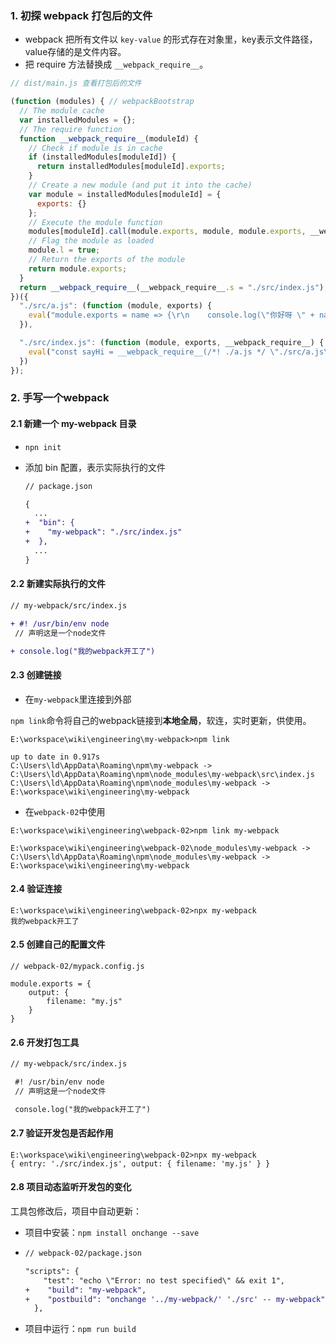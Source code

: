 ### 1. 初探 webpack 打包后的文件

- webpack 把所有文件以 `key-value` 的形式存在对象里，key表示文件路径，value存储的是文件内容。
- 把 require 方法替换成 `__webpack_require__`。 

```js
// dist/main.js 查看打包后的文件

(function (modules) { // webpackBootstrap
  // The module cache
  var installedModules = {};
  // The require function
  function __webpack_require__(moduleId) {
    // Check if module is in cache
    if (installedModules[moduleId]) {
      return installedModules[moduleId].exports;
    }
    // Create a new module (and put it into the cache)
    var module = installedModules[moduleId] = {
      exports: {}
    };
    // Execute the module function
    modules[moduleId].call(module.exports, module, module.exports, __webpack_require__);
    // Flag the module as loaded
    module.l = true;
    // Return the exports of the module
    return module.exports;
  }
  return __webpack_require__(__webpack_require__.s = "./src/index.js");
})({
  "./src/a.js": (function (module, exports) {
    eval("module.exports = name => {\r\n    console.log(\"你好呀 \" + name);\r\n}\n\n//# sourceURL=webpack:///./src/a.js?");
  }),

  "./src/index.js": (function (module, exports, __webpack_require__) {
    eval("const sayHi = __webpack_require__(/*! ./a.js */ \"./src/a.js\")\r\n\r\nsayHi(\"大美女\")\n\n//# sourceURL=webpack:///./src/index.js?");
  })
});
```

### 2. 手写一个webpack

#### 2.1 新建一个 my-webpack 目录

- `npn init`

- 添加 bin 配置，表示实际执行的文件

  ```diff
  // package.json
  
  {
    ...
  +  "bin": {
  +    "my-webpack": "./src/index.js"
  +  },
    ...
  }
  ```

#### 2.2 新建实际执行的文件

```diff
// my-webpack/src/index.js

+ #! /usr/bin/env node
 // 声明这是一个node文件

+ console.log("我的webpack开工了")
```

#### 2.3 创建链接

- 在`my-webpack`里连接到外部

`npm link`命令将自己的webpack链接到**本地全局**，软连，实时更新，供使用。

```
E:\workspace\wiki\engineering\my-webpack>npm link

up to date in 0.917s
C:\Users\ld\AppData\Roaming\npm\my-webpack -> C:\Users\ld\AppData\Roaming\npm\node_modules\my-webpack\src\index.js
C:\Users\ld\AppData\Roaming\npm\node_modules\my-webpack -> E:\workspace\wiki\engineering\my-webpack
```

- 在`webpack-02`中使用

```
E:\workspace\wiki\engineering\webpack-02>npm link my-webpack

E:\workspace\wiki\engineering\webpack-02\node_modules\my-webpack -> C:\Users\ld\AppData\Roaming\npm\node_modules\my-webpack ->
E:\workspace\wiki\engineering\my-webpack
```

#### 2.4 验证连接

```
E:\workspace\wiki\engineering\webpack-02>npx my-webpack
我的webpack开工了
```



#### 2.5 创建自己的配置文件

```
// webpack-02/mypack.config.js

module.exports = {
    output: {
        filename: "my.js"
    }
}
```

#### 2.6 开发打包工具

```diff
// my-webpack/src/index.js

 #! /usr/bin/env node
 // 声明这是一个node文件

 console.log("我的webpack开工了")
```

#### 2.7 验证开发包是否起作用

```
E:\workspace\wiki\engineering\webpack-02>npx my-webpack
{ entry: './src/index.js', output: { filename: 'my.js' } }
```

#### 2.8 项目动态监听开发包的变化

工具包修改后，项目中自动更新：

- 项目中安装：`npm install onchange --save `

- ```diff
  // webpack-02/package.json
  
  "scripts": {
      "test": "echo \"Error: no test specified\" && exit 1",
  +    "build": "my-webpack",
  +    "postbuild": "onchange '../my-webpack/' './src' -- my-webpack"
    },
  ```

- 项目中运行：`npm run build`


